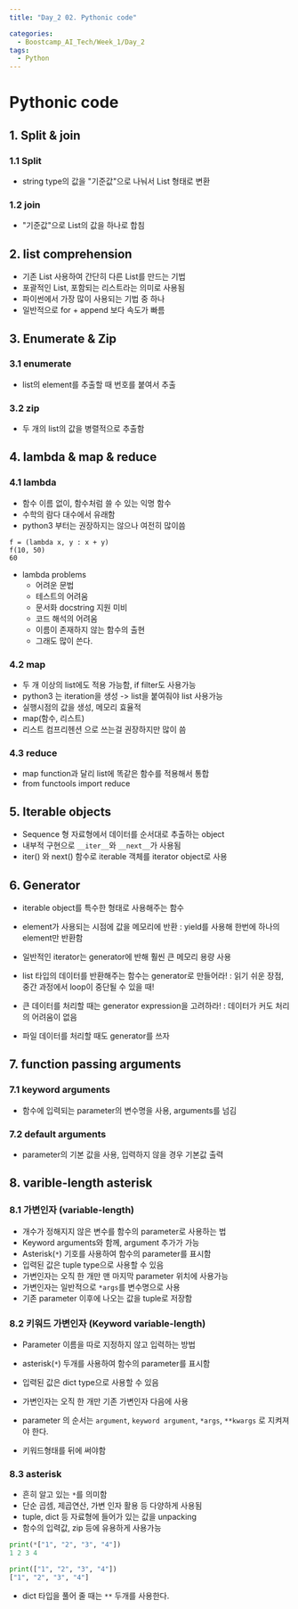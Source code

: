 ```yaml
---
title: "Day_2 02. Pythonic code"

categories:
  - Boostcamp_AI_Tech/Week_1/Day_2
tags:
  - Python
---
```


# Pythonic code

## 1. Split & join

### 1.1 Split
- string type의 값을 "기준값"으로 나눠서 List 형태로 변환

### 1.2 join
- "기준값"으로 List의 값을 하나로 합침

## 2. list comprehension

- 기존 List 사용하여 간단히 다른 List를 만드는 기법
- 포괄적인 List, 포함되는 리스트라는 의미로 사용됨
- 파이썬에서 가장 많이 사용되는 기법 중 하나
- 일반적으로 for + append 보다 속도가 빠름

## 3. Enumerate & Zip

### 3.1 enumerate

- list의 element를 추출할 때 번호를 붙여서 추출

### 3.2 zip

- 두 개의 list의 값을 병렬적으로 추출함

## 4. lambda & map & reduce

### 4.1 lambda

- 함수 이름 없이, 함수처럼 쓸 수 있는 익명 함수
- 수학의 람다 대수에서 유래함
- python3 부터는 권장하지는 않으나 여전히 많이씀

```pyhon
f = (lambda x, y : x + y)
f(10, 50)
60
```

- lambda problems
  - 어려운 문법
  - 테스트의 어려움
  - 문서화 docstring 지원 미비
  - 코드 해석의 어려움
  - 이름이 존재하지 않는 함수의 출현
  - 그래도 많이 쓴다.

### 4.2 map

- 두 개 이상의 list에도 적용 가능함, if filter도 사용가능
- python3 는 iteration을 생성 -> list을 붙여줘야 list 사용가능
- 실행시점의 값을 생성, 메모리 효율적
- map(함수, 리스트)
- 리스트 컴프리헨션 으로 쓰는걸 권장하지만 많이 씀

### 4.3 reduce

- map function과 달리 list에 똑같은 함수를 적용해서 통합
- from functools import reduce

## 5. Iterable objects

- Sequence 형 자료형에서 데이터를 순서대로 추출하는 object
- 내부적 구현으로 `__iter__`와 `__next__`가 사용됨
- iter() 와 next() 함수로 iterable 객체를 iterator object로 사용

## 6. Generator

- iterable object를 특수한 형태로 사용해주는 함수
- element가 사용되는 시점에 값을 메모리에 반환
  : yield를 사용해 한번에 하나의 element만 반환함 
  
- 일반적인 iterator는 generator에 반해 훨씬 큰 메모리 용량 사용

- list 타입의 데이터를 반환해주는 함수는 generator로 만들어라!
: 읽기 쉬운 장점, 중간 과정에서 loop이 중단될 수 있을 때!
- 큰 데이터를 처리할 때는 generator expression을 고려하라!
: 데이터가 커도 처리의 어려움이 없음
- 파일 데이터를 처리할 때도 generator를 쓰자


## 7. function passing arguments

### 7.1 keyword arguments

- 함수에 입력되는 parameter의 변수명을 사용, arguments를 넘김

### 7.2 default arguments

- parameter의 기본 값을 사용, 입력하지 않을 경우 기본값 출력

## 8. varible-length asterisk

### 8.1 가변인자 (variable-length)

- 개수가 정해지지 않은 변수를 함수의 parameter로 사용하는 법
- Keyword arguments와 함께, argument 추가가 가능
- Asterisk(`*`) 기호를 사용하여 함수의 parameter를 표시함
- 입력된 값은 tuple type으로 사용할 수 있음
- 가변인자는 오직 한 개만 맨 마지막 parameter 위치에 사용가능
- 가변인자는 일반적으로 `*args`를 변수명으로 사용
- 기존 parameter 이후에 나오는 값을 tuple로 저장함

### 8.2 키워드 가변인자 (Keyword variable-length)

- Parameter 이름을 따로 지정하지 않고 입력하는 방법
- asterisk(`*`) 두개를 사용하여 함수의 parameter를 표시함
- 입력된 값은 dict type으로 사용할 수 있음
- 가변인자는 오직 한 개만 기존 가변인자 다음에 사용

- parameter 의 순서는 `argument`, `keyword argument`, `*args`, `**kwargs` 로 지켜져야 한다.
- 키워드형태를 뒤에 써야함

### 8.3 asterisk

- 흔히 알고 있는 `*`를 의미함
- 단순 곱셈, 제곱연산, 가변 인자 활용 등 다양하게 사용됨
- tuple, dict 등 자료형에 들어가 있는 값을 unpacking
- 함수의 입력값, zip 등에 유용하게 사용가능

```python
print(*["1", "2", "3", "4"])
1 2 3 4

print(["1", "2", "3", "4"])
["1", "2", "3", "4"]
```

- dict 타입을 풀어 줄 때는 `**` 두개를 사용한다.





